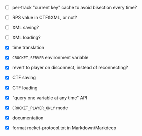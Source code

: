 - [ ] per-track "current key" cache to avoid bisection every time?
- [ ] RPS value in CTF&XML, or not?
- [ ] XML saving?
- [ ] XML loading?

- [x] time translation
- [x] `CROCKET_SERVER` environment variable
- [x] revert to player on disconnect, instead of reconnecting?
- [x] CTF saving
- [x] CTF loading
- [x] "query one variable at any time" API
- [x] `CROCKET_PLAYER_ONLY` mode
- [x] documentation
- [x] format rocket-protocol.txt in Markdown/Markdeep
